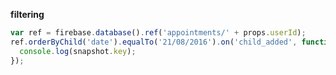 **filtering**

```javascript
var ref = firebase.database().ref('appointments/' + props.userId);
ref.orderByChild('date').equalTo('21/08/2016').on('child_added', function(snapshot) {
  console.log(snapshot.key);
});
```
